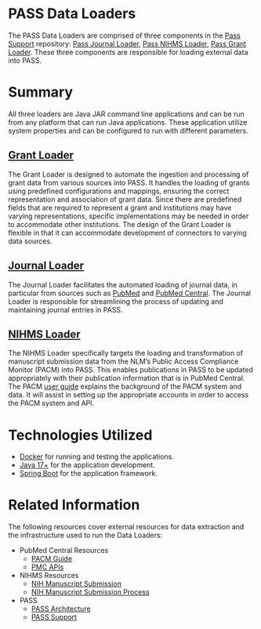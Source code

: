 # PASS Data Loaders

The PASS Data Loaders are comprised of three components in the [Pass Support](https://github.com/eclipse-pass/pass-support) repository: [Pass Journal Loader](https://github.com/eclipse-pass/pass-support), [Pass NIHMS Loader](https://github.com/eclipse-pass/pass-support), [Pass Grant Loader](https://github.com/eclipse-pass/pass-support). These three components are responsible for loading external data into PASS.

# Summary

All three loaders are Java JAR command line applications and can be run from any platform that can run Java applications. These application utilize system properties and can be configured to run with different parameters.

## [Grant Loader](./grant-loader.md)

The Grant Loader is designed to automate the ingestion and processing of grant data from various sources into PASS. It handles the loading of grants using predefined configurations and mappings, ensuring the correct representation and association of grant data. Since there are predefined fields that are required to represent a grant and institutions may have varying representations, specific implementations may be needed in order to accommodate other institutions. The design of the Grant Loader is flexible in that it can accommodate development of connectors to varying data sources.

## [Journal Loader](./journal-loader.md)

The Journal Loader facilitates the automated loading of journal data, in particular from sources such as [PubMed](https://pubmed.ncbi.nlm.nih.gov/) and [PubMed Central](https://www.ncbi.nlm.nih.gov/pmc/). The Journal Loader is responsible for streamlining the process of updating and maintaining journal entries in PASS.

## [NIHMS Loader](./nihms-loader.md)

The NIHMS Loader specifically targets the loading and transformation of manuscript submission data from the NLM’s Public Access Compliance Monitor (PACM) into PASS. This enables publications in PASS to be updated appropriately with their publication information that is in PubMed Central. The PACM [user guide](https://www.ncbi.nlm.nih.gov/pmc/utils/pacm/static/pacm-user-guide.pdf) explains the background of the PACM system and data. It will assist in setting up the appropriate accounts in order to access the PACM system and API.

# Technologies Utilized

- [Docker](https://www.docker.com/products/docker-desktop/) for running and testing the applications.
- [Java 17+](https://www.oracle.com/java/technologies/downloads/) for the application development.
- [Spring Boot](https://spring.io/projects/spring-boot) for the application framework.

# Related Information

The following resources cover external resources for data extraction and the infrastructure used to run the Data Loaders:

- PubMed Central Resources
    - [PACM Guide](https://www.ncbi.nlm.nih.gov/pmc/utils/pacm/static/pacm-user-guide.pdf)
    - [PMC APIs](https://www.ncbi.nlm.nih.gov/pmc/tools/developers/#pmc-apis)
- NIHMS Resources
    - [NIH Manuscript Submission](https://www.nihms.nih.gov)
    - [NIH Manuscript Submission Process](https://www.nihms.nih.gov/about/overview/)
- PASS
  - [PASS Architecture](../../welcome-guide/deployment-architecture.md)
  - [PASS Support](https://github.com/eclipse-pass/pass-support)